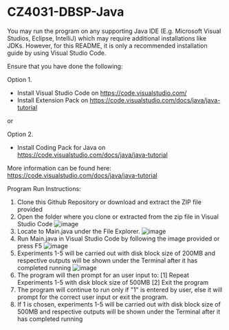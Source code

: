 # CZ4031-DBSP-Java

You may run the program on any supporting Java IDE (E.g. Microsoft Visual Studios, Eclipse, IntelliJ) which may require additional installations like JDKs. However, for this README, it is only a recommended installation guide by using Visual Studio Code.

Ensure that you have done the following:

Option 1.
- Install Visual Studio Code on https://code.visualstudio.com/
- Install Extension Pack on https://code.visualstudio.com/docs/java/java-tutorial

or

Option 2.
- Install Coding Pack for Java on https://code.visualstudio.com/docs/java/java-tutorial

More information can be found here: https://code.visualstudio.com/docs/java/java-tutorial


Program Run Instructions:
1. Clone this Github Repository or download and extract the ZIP file provided
2. Open the folder where you clone or extracted from the zip file in Visual Studio Code
![image](https://user-images.githubusercontent.com/79708611/193433680-ce5b78ce-c272-4776-b3d9-6b81cf2f9004.png)
3. Locate to Main.java under the File Explorer.
![image](https://user-images.githubusercontent.com/79708611/193433718-574cc622-e098-4977-a32b-dd6aac58d70c.png)
4. Run Main.java in Visual Studio Code by following the image provided or press F5
![image](https://user-images.githubusercontent.com/79708611/193433776-34bf4dea-dd15-4fa1-a899-93f05ae0c85f.png)
5. Experiments 1-5 will be carried out with disk block size of 200MB and respective outputs will be shown under the Terminal after it has completed running
![image](https://user-images.githubusercontent.com/79708611/193433797-0bfafab7-145c-4b6c-9832-5b5cfcac245c.png)
6. The program will then prompt for an user input to:
    [1] Repeat Experiments 1-5 with disk block size of 500MB
    [2] Exit the program
7. The program will continue to run only if "1" is entered by user, else it will prompt for the correct user input or exit the program.
8. If 1 is chosen, experiments 1-5 will be carried out with disk block size of 500MB and respective outputs will be shown under the Terminal after it has completed running
